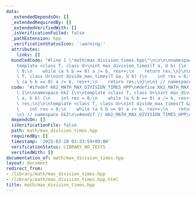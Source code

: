 ```yaml
---
data:
  _extendedDependsOn: []
  _extendedRequiredBy: []
  _extendedVerifiedWith: []
  _isVerificationFailed: false
  _pathExtension: hpp
  _verificationStatusIcon: ':warning:'
  attributes:
    links: []
  bundledCode: "#line 1 \"math/max_division_times.hpp\"\n\n\n\nnamespace kk2 {\n\n\
    template <class T, class U>\nint max_division_times(T a, U b) {\n    int res =\
    \ 0;\n    while (a % b == 0) a /= b, res++;\n    return res;\n}\n\ntemplate <class\
    \ T, class U>\nint divide_max_times(T &a, U b) {\n    int res = 0;\n    while\
    \ (a % b == 0) a /= b, res++;\n    return res;\n}\n\n} // namespace kk2\n\n\n"
  code: "#ifndef KK2_MATH_MAX_DIVISION_TIMES_HPP\n#define KK2_MATH_MAX_DIVISION_TIMES_HPP\
    \ 1\n\nnamespace kk2 {\n\ntemplate <class T, class U>\nint max_division_times(T\
    \ a, U b) {\n    int res = 0;\n    while (a % b == 0) a /= b, res++;\n    return\
    \ res;\n}\n\ntemplate <class T, class U>\nint divide_max_times(T &a, U b) {\n\
    \    int res = 0;\n    while (a % b == 0) a /= b, res++;\n    return res;\n}\n\
    \n} // namespace kk2\n\n#endif // KK2_MATH_MAX_DIVISION_TIMES_HPP\n"
  dependsOn: []
  isVerificationFile: false
  path: math/max_division_times.hpp
  requiredBy: []
  timestamp: '2025-03-28 03:33:59+09:00'
  verificationStatus: LIBRARY_NO_TESTS
  verifiedWith: []
documentation_of: math/max_division_times.hpp
layout: document
redirect_from:
- /library/math/max_division_times.hpp
- /library/math/max_division_times.hpp.html
title: math/max_division_times.hpp
---
```

